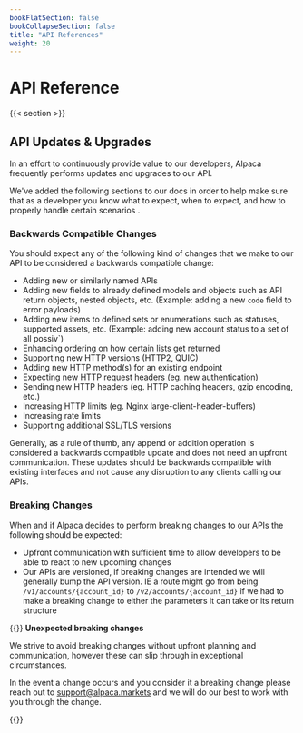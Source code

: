 ```yaml
---
bookFlatSection: false
bookCollapseSection: false
title: "API References"
weight: 20
---
```


# API Reference

{{< section >}}

## API Updates & Upgrades

In an effort to continuously provide value to our developers, Alpaca frequently performs updates and upgrades to our API.

We've added the following sections to our docs in order to help make sure that as a developer you know what to expect, when to expect, and how to properly handle certain scenarios .

### Backwards Compatible Changes

You should expect any of the following kind of changes that we make to our API to be considered a backwards compatible change:

- Adding new or similarly named APIs
- Adding new fields to already defined models and objects such as API return objects, nested objects, etc. (Example: adding a new `code` field to error payloads)
- Adding new items to defined sets or enumerations such as statuses, supported assets, etc. (Example: adding new account status to a set of all possiv`)
- Enhancing ordering on how certain lists get returned
- Supporting new HTTP versions (HTTP2, QUIC)
- Adding new HTTP method(s) for an existing endpoint
- Expecting new HTTP request headers (eg. new authentication)
- Sending new HTTP headers (eg. HTTP caching headers, gzip encoding, etc.)
- Increasing HTTP limits (eg. Nginx large-client-header-buffers)
- Increasing rate limits
- Supporting additional SSL/TLS versions

Generally, as a rule of thumb, any append or addition operation is considered a backwards compatible update and does not need an upfront communication. These updates should be backwards compatible with existing interfaces and not cause any disruption to any clients calling our APIs.

### Breaking Changes

When and if Alpaca decides to perform breaking changes to our APIs the following should be expected:

- Upfront communication with sufficient time to allow developers to be able to react to new upcoming changes
- Our APIs are versioned, if breaking changes are intended we will generally bump the API version. IE a route might go from being `/v1/accounts/{account_id}` to `/v2/accounts/{account_id}` if we had to make a breaking change to either the parameters it can take or its return structure


{{<hint warning>}}
**Unexpected breaking changes**

We strive to avoid breaking changes without upfront planning and communication, however these can slip through in exceptional circumstances.

In the event a change occurs and you consider it a breaking change please reach out to support@alpaca.markets and we will do our best to work with you through the change.

{{</hint>}}
